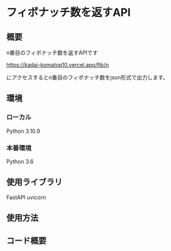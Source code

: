 # フィボナッチ数を返すAPI

## 概要
n番目のフィボナッチ数を返すAPIです

https://kadai-komatop10.vercel.app/fib/n

にアクセスするとn番目のフィボナッチ数をjson形式で出力します。

## 環境

### ローカル
Python 3.10.9

### 本番環境

Python 3.6

## 使用ライブラリ

FastAPI
uvicorn

## 使用方法

## コード概要


